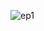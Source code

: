 ![ep1](https://github.com/mathieuwillett/h24-v11_inspirations_willett/assets/143769896/e6898a6c-5696-4f0c-a8fc-985b3debdc7c)
